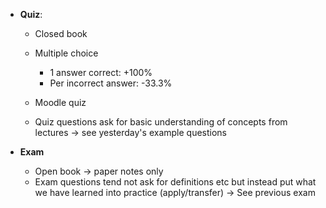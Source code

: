 - **Quiz**: 
	- Closed book 
	- Multiple choice 
		- 1 answer correct: +100% 
		- Per incorrect answer: -33.3% 
	
	- Moodle quiz 
	- Quiz questions ask for basic understanding of concepts from lectures → see yesterday's example questions

- **Exam** 
	- Open book → paper notes only 
	- Exam questions tend not ask for definitions etc but instead put what we have learned into practice (apply/transfer) → See previous exam
